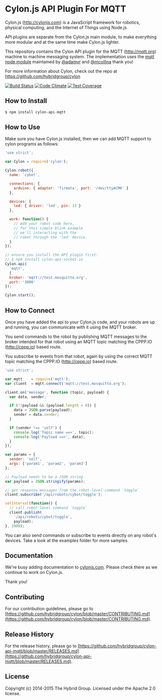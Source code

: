 # Cylon.js API Plugin For MQTT

Cylon.js (http://cylonjs.com) is a JavaScript framework for robotics, physical computing, and the Internet of Things using Node.js

API plugins are separate from the Cylon.js main module, to make everything more modular and at the same time make Cylon.js lighter.

This repository contains the Cylon API plugin for the MQTT (http://mqtt.org) machine to machine messaging system. The implementation uses the [mqtt node module](https://github.com/mqttjs/MQTT.js) maintained by [@adamvr](https://github.com/adamvr) and [@mcollina](https://github.com/mcollina) thank you!

For more information about Cylon, check out the repo at
https://github.com/hybridgroup/cylon

[![Build Status](https://travis-ci.org/hybridgroup/cylon-api-mqtt.svg)](https://travis-ci.org/hybridgroup/cylon-api-mqtt)
[![Code Climate](https://codeclimate.com/github/hybridgroup/cylon-api-mqtt/badges/gpa.svg)](https://codeclimate.com/github/hybridgroup/cylon-api-mqtt)
[![Test Coverage](https://codeclimate.com/github/hybridgroup/cylon-api-mqtt/badges/coverage.svg)](https://codeclimate.com/github/hybridgroup/cylon-api-mqtt)


## How to Install

```bash
$ npm install cylon-api-mqtt
```

## How to Use

Make sure you have Cylon.js installed, then we can add MQTT support to cylon
programs as follows:

```javascript
'use strict';

var Cylon = require('cylon');

Cylon.robot({
  name: 'cybot',

  connections: {
    arduino: { adaptor: 'firmata', port: '/dev/ttyACM0' }
  },

  devices: {
    led: { driver: 'led', pin: 13 }
  },

  work: function() {
    // Add your robot code here,
    // for this simple blink example
    // we'll interacting with the
    // robot through the 'led' device.
  }
});

// ensure you install the API plugin first:
// $ npm install cylon-api-socket-io
Cylon.api(
  'mqtt',
  {
  broker: 'mqtt://test.mosquitto.org',
  port: '3000'
});

Cylon.start();
```
## How to Connect

Once you have added the api to your Cylon.js code, and your robots are up and running, you can communicate with it using the MQTT broker.

You send commands to the robot by publishing MQTT messages to the broker intended for that robot using an MQTT topic matching the CPPP.IO (http://cppp.io) based route.

You subscribe to events from that robot, again by using the correct MQTT topic matching the CPPP.IO (http://cppp.io) based route.

```javascript
'use strict';

var mqtt    = require('mqtt');
var client  = mqtt.connect('mqtt://test.mosquitto.org');

client.on('message', function (topic, payload) {
  var data, sender;

  if (!!payload && (payload.length > 0)) {
    data = JSON.parse(payload);
    sender = data.sender;
  }

  if (sender !== 'self') {
    console.log('Topic name ==>', topic);
    console.log('Payload ==>', data);
  }
});

var params = {
  sender: 'self',
  args: ['param1', 'param2', 'param3']
};

// Payload needs to be a JSON string
var payload = JSON.stringify(params);

// get response messages from the robot-level command `toggle`
client.subscribe('/api/robots/cybot/toggle');

setInterval(function() {
  // call robot-level command `toggle`
  client.publish(
    '/api/robots/cybot/toggle',
    payload);
}, 2000);
```
You can also send commands or subscribe to events directly on any robot's devices. Take a look at the examples folder for more samples.

## Documentation

We're busy adding documentation to [cylonjs.com](http://cylonjs.com). Please check there as we continue to work on Cylon.js.

Thank you!

## Contributing

For our contribution guidelines, please go to [https://github.com/hybridgroup/cylon/blob/master/CONTRIBUTING.md](https://github.com/hybridgroup/cylon/blob/master/CONTRIBUTING.md).

## Release History

For the release history, please go to [https://github.com/hybridgroup/cylon-api-mqtt/blob/master/RELEASES.md](https://github.com/hybridgroup/cylon-api-mqtt/blob/master/RELEASES.md).

## License

Copyright (c) 2014-2015 The Hybrid Group. Licensed under the Apache 2.0 license.
